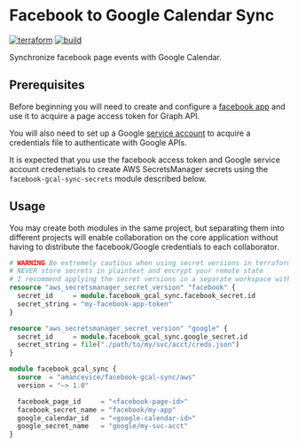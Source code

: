 # Facebook to Google Calendar Sync

[![terraform](https://img.shields.io/github/v/tag/amancevice/terraform-aws-facebook-gcal-sync?color=62f&label=version&logo=terraform&style=flat-square)](https://registry.terraform.io/modules/amancevice/facebook-gcal-sync/aws)
[![build](https://img.shields.io/github/workflow/status/amancevice/terraform-aws-facebook-gcal-sync/validate?logo=github&style=flat-square)](https://github.com/amancevice/terraform-aws-facebook-gcal-sync/actions)

Synchronize facebook page events with Google Calendar.

## Prerequisites

Before beginning you will need to create and configure a [facebook app](https://github.com/amancevice/fest/blob/master/docs/facebook.md#facebook) and use it to acquire a page access token for Graph API.

You will also need to set up a Google [service account](https://github.com/amancevice/fest/blob/master/docs/google.md#google) to acquire a credentials file to authenticate with Google APIs.

It is expected that you use the facebook access token and Google service account credenetials to create AWS SecretsManager secrets using the `facebook-gcal-sync-secrets` module described below.

## Usage

You may create both modules in the same project, but separating them into different projects will enable collaboration on the core application without having to distribute the facebook/Google credentials to each collaborator.

```terraform
# WARNING Be extremely cautious when using secret versions in terraform
# NEVER store secrets in plaintext and encrypt your remote state
# I recommend applying the secret versions in a separate workspace with no remote backend.
resource "aws_secretsmanager_secret_version" "facebook" {
  secret_id     = module.facebook_gcal_sync.facebook_secret.id
  secret_string = "my-facebook-app-token"
}

resource "aws_secretsmanager_secret_version" "google" {
  secret_id     = module.facebook_gcal_sync.google_secret.id
  secret_string = file("./path/to/my/svc/acct/creds.json")
}

module facebook_gcal_sync {
  source  = "amancevice/facebook-gcal-sync/aws"
  version = "~> 1.0"

  facebook_page_id     = "<facebook-page-id>"
  facebook_secret_name = "facebook/my-app"
  google_calendar_id   = "<google-calendar-id>"
  google_secret_name   = "google/my-svc-acct"
}
```
